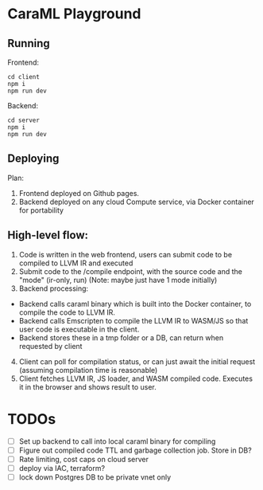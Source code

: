 # CaraML Playground

## Running

Frontend:
```
cd client
npm i
npm run dev
```

Backend:
```
cd server
npm i
npm run dev
```

## Deploying

Plan:
1. Frontend deployed on Github pages.
2. Backend deployed on any cloud Compute service, via Docker container for portability

## High-level flow:

1. Code is written in the web frontend, users can submit code to be compiled to LLVM IR and executed
2. Submit code to the /compile endpoint, with the source code and the "mode" (ir-only, run) (Note: maybe just have 1 mode initially)
3. Backend processing:
  - Backend calls caraml binary which is built into the Docker container, to compile the code to LLVM IR.
  - Backend calls Emscripten to compile the LLVM IR to WASM/JS so that user code is executable in the client.
  - Backend stores these in a tmp folder or a DB, can return when requested by client
4. Client can poll for compilation status, or can just await the initial request (assuming compilation time is reasonable)
5. Client fetches LLVM IR, JS loader, and WASM compiled code. Executes it in the browser and shows result to user.

# TODOs
- [ ] Set up backend to call into local caraml binary for compiling
- [ ] Figure out compiled code TTL and garbage collection job. Store in DB?
- [ ] Rate limiting, cost caps on cloud server
- [ ] deploy via IAC, terraform?
- [ ] lock down Postgres DB to be private vnet only